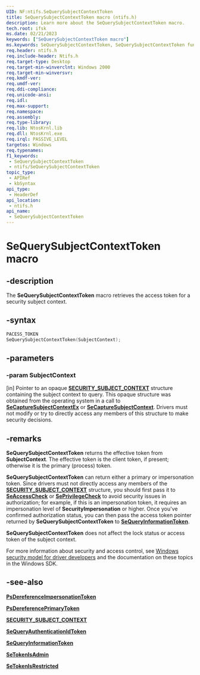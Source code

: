 ```yaml
---
UID: NF:ntifs.SeQuerySubjectContextToken
title: SeQuerySubjectContextToken macro (ntifs.h)
description: Learn more about the SeQuerySubjectContextToken macro.
tech.root: ifsk
ms.date: 02/21/2023
keywords: ["SeQuerySubjectContextToken macro"]
ms.keywords: SeQuerySubjectContextToken, SeQuerySubjectContextToken function [Installable File System Drivers], ifsk.sequerysubjectcontexttoken, ntifs/SeQuerySubjectContextToken, seref_5b274dd0-4f8e-4f4c-b7ff-9de9b3da9213.xml
req.header: ntifs.h
req.include-header: Ntifs.h
req.target-type: Desktop
req.target-min-winverclnt: Windows 2000
req.target-min-winversvr: 
req.kmdf-ver: 
req.umdf-ver: 
req.ddi-compliance: 
req.unicode-ansi: 
req.idl: 
req.max-support: 
req.namespace: 
req.assembly: 
req.type-library: 
req.lib: NtosKrnl.lib
req.dll: NtosKrnl.exe
req.irql: PASSIVE_LEVEL
targetos: Windows
req.typenames: 
f1_keywords:
 - SeQuerySubjectContextToken
 - ntifs/SeQuerySubjectContextToken
topic_type:
 - APIRef
 - kbSyntax
api_type:
 - HeaderDef
api_location:
 - ntifs.h
api_name:
 - SeQuerySubjectContextToken
---
```


# SeQuerySubjectContextToken macro

## -description

The **SeQuerySubjectContextToken** macro retrieves the access token for a security subject context.

## -syntax

```cpp
PACESS_TOKEN
SeQuerySubjectContextToken(SubjectContext);
```

## -parameters

### -param SubjectContext

[in] Pointer to an opaque [**SECURITY_SUBJECT_CONTEXT**](/windows-hardware/drivers/kernel/eprocess#security_subject_context) structure containing the subject context to query. This opaque structure was obtained from the operating system in a call to [**SeCaptureSubjectContextEx**](nf-ntifs-secapturesubjectcontextex.md)
 or [**SeCaptureSubjectContext**](nf-ntifs-secapturesubjectcontext.md). Drivers must not modify or try to directly access any members of this structure to make security decisions.

## -remarks

**SeQuerySubjectContextToken** returns the effective token from **SubjectContext**. The effective token is the client token, if present; otherwise it is the primary (process) token.

**SeQuerySubjectContextToken** can return either a primary or impersonation token. Since drivers must not directly access any members of the [**SECURITY_SUBJECT_CONTEXT**](/windows-hardware/drivers/kernel/eprocess#security_subject_context) structure, you should first pass it to [**SeAccessCheck**](../wdm/nf-wdm-seaccesscheck.md) or [**SePrivilegeCheck**](nf-ntifs-seprivilegecheck.md) to avoid security issues in authorization; for example, if this is an impersonation token, it requires an impersonation level of **SecurityImpersonation** or higher. Once you've confirmed authorization status, you can then pass the access token pointer returned by **SeQuerySubjectContextToken** to [**SeQueryInformationToken**](nf-ntifs-sequeryinformationtoken.md).

**SeQuerySubjectContextToken** does not affect the lock status or access token of the subject context.

For more information about security and access control, see [Windows security model for driver developers](/windows-hardware/drivers/driversecurity/windows-security-model) and the documentation on these topics in the Windows SDK.

## -see-also

[**PsDereferenceImpersonationToken**](nf-ntifs-psdereferenceimpersonationtoken.md)

[**PsDereferencePrimaryToken**](nf-ntifs-psdereferenceprimarytoken.md)

[**SECURITY_SUBJECT_CONTEXT**](/windows-hardware/drivers/kernel/eprocess#security_subject_context)

[**SeQueryAuthenticationIdToken**](nf-ntifs-sequeryauthenticationidtoken.md)

[**SeQueryInformationToken**](nf-ntifs-sequeryinformationtoken.md)

[**SeTokenIsAdmin**](nf-ntifs-setokenisadmin.md)

[**SeTokenIsRestricted**](nf-ntifs-setokenisrestricted.md)
